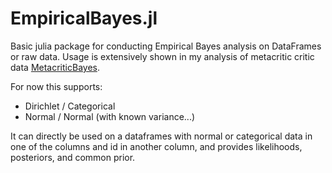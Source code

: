 # EmpiricalBayes.jl

Basic julia package for conducting Empirical Bayes analysis on DataFrames or raw data.
Usage is extensively shown in my analysis of metacritic critic data [MetacriticBayes](github.com/henripal/MetacriticBayes).

For now this supports:
- Dirichlet / Categorical
- Normal / Normal (with known variance...)

It can directly be used on a dataframes with normal or categorical data in one of the columns and id in another column, and provides likelihoods, posteriors, and common prior.

